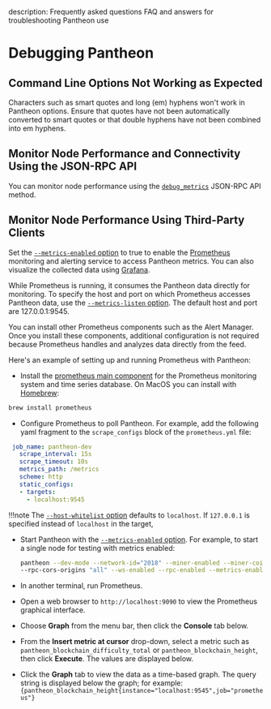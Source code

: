 description: Frequently asked questions FAQ and answers for troubleshooting Pantheon use
<!--- END of page meta data -->

# Debugging Pantheon

## Command Line Options Not Working as Expected

Characters such as smart quotes and long (em) hyphens won't work in Pantheon options. Ensure that quotes have
not been automatically converted to smart quotes or that double hyphens have not been combined into em hyphens.

## Monitor Node Performance and Connectivity Using the JSON-RPC API

You can monitor node performance using the [`debug_metrics`](../Reference/JSON-RPC-API-Methods.md#debug_metrics)
JSON-RPC API method.

## Monitor Node Performance Using Third-Party Clients

Set the [`--metrics-enabled` option](../Reference/Pantheon-CLI-Syntax.md#metrics-enabled) to true to enable the [Prometheus](https://prometheus.io/) monitoring and 
alerting service to access Pantheon metrics. You can also visualize the collected data using [Grafana](https://grafana.com/).

While Prometheus is running, it consumes the Pantheon data directly for monitoring. To specify the host and port on which 
Prometheus accesses Pantheon data, use the [`--metrics-listen` option](../Reference/Pantheon-CLI-Syntax.md#metrics-listen). 
The default host and port are 127.0.0.1:9545.

You can install other Prometheus components such as the Alert Manager. Once you install these components, additional configuration
 is not required because Prometheus handles and analyzes data directly from the feed.

Here's an example of setting up and running Prometheus with Pantheon:

* Install the [prometheus main component](https://prometheus.io/download/) for the Prometheus monitoring system and
time series database. On MacOS you can install with [Homebrew](https://brew.sh/): 
 ```bash
 brew install prometheus
 ```

* Configure Prometheus to poll Pantheon. For example, add the following yaml fragment to the `scrape_configs`
block of the `prometheus.yml` file:

 ```yaml
  job_name: pantheon-dev
    scrape_interval: 15s
    scrape_timeout: 10s
    metrics_path: /metrics
    scheme: http
    static_configs:
    - targets:
      - localhost:9545
 ```

!!!note
   The [`--host-whitelist` option](../Reference/Pantheon-CLI-Syntax.md#host-whitelist) defaults to `localhost`.
    If `127.0.0.1` is specified instead of `localhost` in the target, <test it works with host whitelist> 


* Start Pantheon with the [`--metrics-enabled` option](../Reference/Pantheon-CLI-Syntax.md#metrics-enabled). For example, to start
 a single node for testing with metrics enabled:

    ```bash
    pantheon --dev-mode --network-id="2018" --miner-enabled --miner-coinbase fe3b557e8fb62b89f4916b721be55ceb828dbd73
    --rpc-cors-origins "all" --ws-enabled --rpc-enabled --metrics-enabled
    ```

* In another terminal, run Prometheus.

* Open a web browser to `http://localhost:9090` to view the Prometheus graphical interface.

* Choose **Graph** from the menu bar, then click the **Console** tab below.

* From the **Insert metric at cursor** drop-down, select a metric such as `pantheon_blockchain_difficulty_total` or
`pantheon_blockchain_height`, then click **Execute**. The values are displayed below.

* Click the **Graph** tab to view the data as a time-based graph. The query string is displayed below the graph;
for example: `{pantheon_blockchain_height{instance="localhost:9545",job="prometheus"}`
